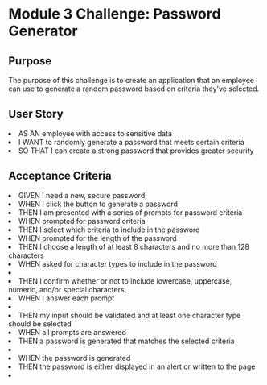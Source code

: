 <h1>Module 3 Challenge: Password Generator</h2>

<h2>Purpose</h2>
<p>The purpose of this challenge is to create an application that an employee can use to generate a random password based on criteria they've selected.</p>

<h2>User Story</h2>
<p>
<li>AS AN employee with access to sensitive data</li>
<li>I WANT to randomly generate a password that meets certain criteria</li>
<li>SO THAT I can create a strong password that provides greater security</li>
</p>

<h2>Acceptance Criteria</h2>
<p><li>GIVEN I need a new, secure password,</li>
<li>WHEN I click the button to generate a password</li>
<li>THEN I am presented with a series of prompts for password criteria</li>
<li>WHEN prompted for password criteria</li>
<li>THEN I select which criteria to include in the password</li>
<li>WHEN prompted for the length of the password</li>
<li>THEN I choose a length of at least 8 characters and no more than 128 characters</li>
<li>WHEN asked for character types to include in the password<li>
<li>THEN I confirm whether or not to include lowercase, uppercase, numeric, and/or special characters</li>
<li>WHEN I answer each prompt<li>
<li>THEN my input should be validated and at least one character type should be selected</li>
<li>WHEN all prompts are answered</li>
<li>THEN a password is generated that matches the selected criteria<li>
<li>WHEN the password is generated</li>
<li>THEN the password is either displayed in an alert or written to the page<li></p>

